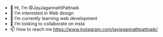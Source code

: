 - 👋 Hi, I’m @JayJagannathPattnaik
- 👀 I’m interested in Web design 
- 🌱 I’m currently learning web development 
- 💞️ I’m looking to collaborate on insta 
- 📫 How to reach me https://www.instagram.com/jayjagannathpattnaik/ 

<!---
JayJagannathPattnaik/JayJagannathPattnaik is a ✨ special ✨ repository because its `README.md` (this file) appears on your GitHub profile.
You can click the Preview link to take a look at your changes.
--->
